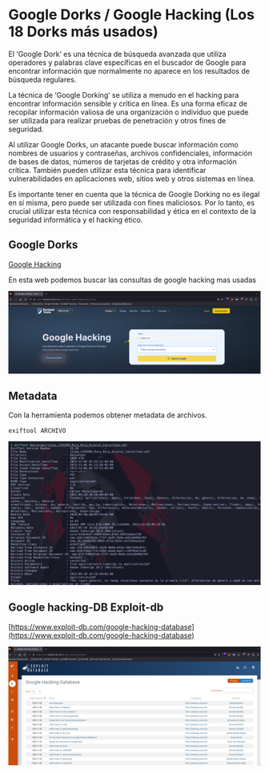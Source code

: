 # Google Dorks / Google Hacking (Los 18 Dorks más usados)

El ‘Google Dork‘ es una técnica de búsqueda avanzada que utiliza operadores y palabras clave específicas en el buscador de Google para encontrar información que normalmente no aparece en los resultados de búsqueda regulares.

La técnica de ‘Google Dorking‘ se utiliza a menudo en el hacking para encontrar información sensible y crítica en línea. Es una forma eficaz de recopilar información valiosa de una organización o individuo que puede ser utilizada para realizar pruebas de penetración y otros fines de seguridad.

Al utilizar Google Dorks, un atacante puede buscar información como nombres de usuarios y contraseñas, archivos confidenciales, información de bases de datos, números de tarjetas de crédito y otra información crítica. También pueden utilizar esta técnica para identificar vulnerabilidades en aplicaciones web, sitios web y otros sistemas en línea.

Es importante tener en cuenta que la técnica de Google Dorking no es ilegal en sí misma, pero puede ser utilizada con fines maliciosos. Por lo tanto, es crucial utilizar esta técnica con responsabilidad y ética en el contexto de la seguridad informática y el hacking ético.

## Google Dorks

[Google Hacking](https://pentest-tools.com/information-gathering/google-hacking)

En esta web podemos buscar las consultas de google hacking mas usadas

![label text](imgs/01.png)

## Metadata

Con la herramienta podemos obtener metadata de archivos.

```
exiftool ARCHIVO
```

![label text](imgs/02.png)

## Google hacking-DB Exploit-db

[https://www.exploit-db.com/google-hacking-database](https://www.exploit-db.com/google-hacking-database)

![label text](imgs/03.png)

























